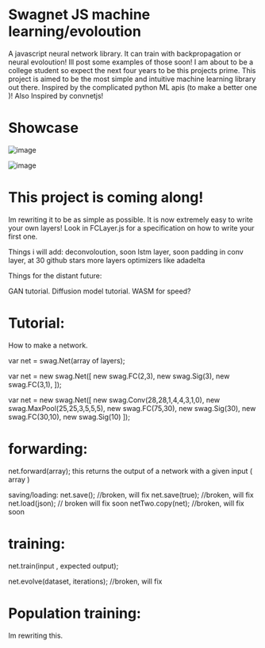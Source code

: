 # Swagnet JS machine learning/evoloution
A javascript neural network library. It can train with backpropagation or neural evoloution! Ill post some examples of those soon!
I am about to be a college student so expect the next four years to be this projects prime. This project is aimed to be the most simple
and intuitive machine learning library out there. Inspired by the complicated python ML apis (to make a better one )! Also Inspired by convnetjs!

# Showcase

![image](https://github.com/TrevorBlythe/swagNeuralNet/blob/main/showcase/MnistDigits.png?raw=true)

![image](https://github.com/TrevorBlythe/swagNeuralNet/blob/main/showcase/XORrender.png?raw=true)

# This project is coming along!
Im rewriting it to be as simple as possible. It is now extremely easy to write your own layers! Look in FCLayer.js for a specification on how to write 
your first one.


Things i will add:
deconvoloution, soon
lstm layer, soon
padding in conv layer, at 30 github stars
more layers
optimizers like adadelta


Things for the distant future:

GAN tutorial.
Diffusion model tutorial.
WASM for speed?


# Tutorial:

How to make a network.

var net = swag.Net(array of layers);

var net = new swag.Net([
	new swag.FC(2,3),
	new swag.Sig(3),
	new swag.FC(3,1),
]);

var net = new swag.Net([
	new swag.Conv(28,28,1,4,4,3,1,0),
	new swag.MaxPool(25,25,3,5,5,5),
	new swag.FC(75,30),
	new swag.Sig(30),
	new swag.FC(30,10),
	new swag.Sig(10)
]);



# forwarding:

net.forward(array); this returns the output of a network with a given input ( array ) 

saving/loading:
net.save(); //broken, will fix 
net.save(true); //broken, will fix
net.load(json); // broken will fix soon
netTwo.copy(net); //broken, will fix soon

# training:
net.train(input , expected output);

net.evolve(dataset, iterations); //broken, will fix

# Population training:
Im rewriting this.
